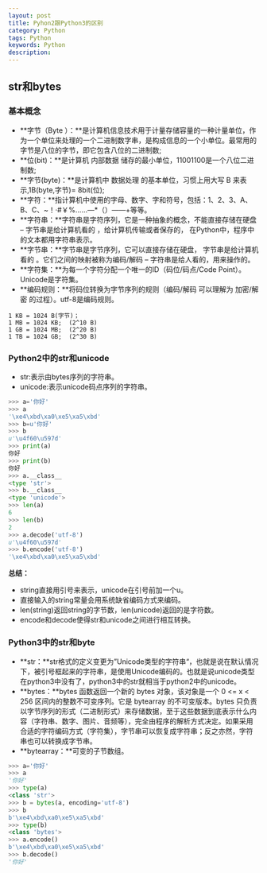```yaml
---
layout: post
title: Pyhon2跟Python3的区别
category: Python
tags: Python
keywords: Python
description: 
---
```



## str和bytes

### 基本概念

- **字节（Byte ）：**是计算机信息技术用于计量存储容量的一种计量单位，作为一个单位来处理的一个二进制数字串，是构成信息的一个小单位。最常用的字节是八位的字节，即它包含八位的二进制数;
- **位(bit)：**是计算机 内部数据 储存的最小单位，11001100是一个八位二进制数;
- **字节(byte)：**是计算机中 数据处理 的基本单位，习惯上用大写  B  来表示,1B(byte,字节)= 8bit(位); 
- **字符：**指计算机中使用的字母、数字、字和符号，包括：1、2、3、A、B、C、~！·#￥%……—*（）——+等等。
- **字符串：**字符串是字符序列，它是一种抽象的概念，不能直接存储在硬盘 – 字节串是给计算机看的 ，给计算机传输或者保存的， 在Python中，程序中的文本都用字符串表示。
- **字节串：**字节串是字节序列，它可以直接存储在硬盘， 字节串是给计算机看的 。它们之间的映射被称为编码/解码 – 字符串是给人看的，用来操作的。
- **字符集：**为每一个字符分配一个唯一的ID（码位/码点/Code Point）。Unicode是字符集。
- **编码规则：**将码位转换为字节序列的规则（编码/解码 可以理解为 加密/解密 的过程）。utf-8是编码规则。

```
1 KB = 1024 B(字节)；
1 MB = 1024 KB;  (2^10 B)
1 GB = 1024 MB;  (2^20 B)
1 TB = 1024 GB;  (2^30 B)
```

### Python2中的str和unicode

- str:表示由bytes序列的字符串。
- unicode:表示unicode码点序列的字符串。

```python
>>> a='你好'
>>> a
'\xe4\xbd\xa0\xe5\xa5\xbd'
>>> b=u'你好'
>>> b
u'\u4f60\u597d'
>>> print(a)
你好
>>> print(b)
你好
>>> a.__class__
<type 'str'>
>>> b.__class__
<type 'unicode'>
>>> len(a)
6
>>> len(b)
2
>>> a.decode('utf-8')
u'\u4f60\u597d'
>>> b.encode('utf-8')
'\xe4\xbd\xa0\xe5\xa5\xbd'
```

**总结：**

- string直接用引号来表示，unicode在引号前加一个u。
- 直接输入的string常量会用系统缺省编码方式来编码。
- len(string)返回string的字节数，len(unicode)返回的是字符数。
- encode和decode使得str和unicode之间进行相互转换。

### Python3中的str和byte

- **str：**str格式的定义变更为”Unicode类型的字符串“，也就是说在默认情况下，被引号框起来的字符串，是使用Unicode编码的。也就是说unicode类型在python3中没有了，python3中的str就相当于python2中的unicode。
- **bytes：**bytes 函数返回一个新的 bytes 对象，该对象是一个 0 <= x < 256 区间内的整数不可变序列。它是 bytearray 的不可变版本。bytes 只负责以字节序列的形式（二进制形式）来存储数据，至于这些数据到底表示什么内容（字符串、数字、图片、音频等），完全由程序的解析方式决定。如果采用合适的字符编码方式（字符集），字节串可以恢复成字符串；反之亦然，字符串也可以转换成字节串。
- **bytearray：**可变的子节数组。


```python
>>> a='你好'
>>> a
'你好'
>>> type(a)
<class 'str'>
>>> b = bytes(a, encoding='utf-8')
>>> b
b'\xe4\xbd\xa0\xe5\xa5\xbd'
>>> type(b)
<class 'bytes'>
>>> a.encode()
b'\xe4\xbd\xa0\xe5\xa5\xbd'
>>> b.decode()
'你好'
```



